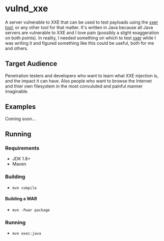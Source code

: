 # vulnd_xxe
A server vulnerable to XXE that can be used to test payloads using the [xxer tool](https://github.com/TheTwitchy/xxer), or any other tool for that matter. It's written in Java because all Java servers are vulnerable to XXE and I love pain (possibly a slight exaggeration on both points). In reality, I needed something on which to test [xxer](https://github.com/TheTwitchy/xxer) while I was writing it and figured something like this could be useful, both for me and others.

## Target Audience
Penetration testers and developers who want to learn what XXE injection is, and the impact it can have. Also people who want to browse the Internet and thier own filesystem in the most convuluted and painful manner imaginable.

## Examples
Coming soon...

## Running
### Requirements
  * JDK 1.8+
  * Maven
### Building
  * ``mvn compile``
#### Building a WAR
  * ``mvn -Pwar package``
### Running
  * ``mvn exec:java``